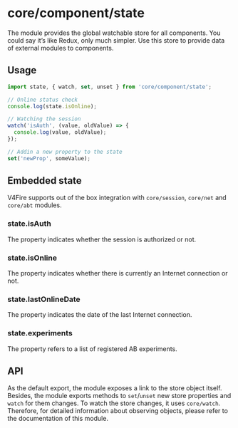# core/component/state

The module provides the global watchable store for all components. You could say it’s like Redux, only much simpler.
Use this store to provide data of external modules to components.

## Usage

```js
import state, { watch, set, unset } from 'core/component/state';

// Online status check
console.log(state.isOnline);

// Watching the session
watch('isAuth', (value, oldValue) => {
  console.log(value, oldValue);
});

// Addin a new property to the state
set('newProp', someValue);
```

## Embedded state

V4Fire supports out of the box integration with `core/session`, `core/net` and `core/abt` modules.

### state.isAuth

The property indicates whether the session is authorized or not.

### state.isOnline

The property indicates whether there is currently an Internet connection or not.

### state.lastOnlineDate

The property indicates the date of the last Internet connection.

### state.experiments

The property refers to a list of registered AB experiments.

## API

As the default export, the module exposes a link to the store object itself.
Besides, the module exports methods to `set`/`unset` new store properties and `watch` for them changes.
To watch the store changes, it uses `core/watch`. Therefore, for detailed information about observing objects,
please refer to the documentation of this module.
